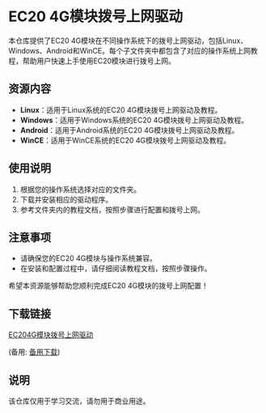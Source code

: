 # EC20 4G模块拨号上网驱动

本仓库提供了EC20 4G模块在不同操作系统下的拨号上网驱动，包括Linux、Windows、Android和WinCE。每个子文件夹中都包含了对应的操作系统上网教程，帮助用户快速上手使用EC20模块进行拨号上网。

## 资源内容

- **Linux**：适用于Linux系统的EC20 4G模块拨号上网驱动及教程。
- **Windows**：适用于Windows系统的EC20 4G模块拨号上网驱动及教程。
- **Android**：适用于Android系统的EC20 4G模块拨号上网驱动及教程。
- **WinCE**：适用于WinCE系统的EC20 4G模块拨号上网驱动及教程。

## 使用说明

1. 根据您的操作系统选择对应的文件夹。
2. 下载并安装相应的驱动程序。
3. 参考文件夹内的教程文档，按照步骤进行配置和拨号上网。

## 注意事项

- 请确保您的EC20 4G模块与操作系统兼容。
- 在安装和配置过程中，请仔细阅读教程文档，按照步骤操作。

希望本资源能够帮助您顺利完成EC20 4G模块的拨号上网配置！

## 下载链接
[EC204G模块拨号上网驱动](https://pan.quark.cn/s/9f913aec649c) 

(备用: [备用下载](https://pan.baidu.com/s/1ZVkU7iqQdZv3a8dmmslEPg?pwd=1223))

## 说明

该仓库仅用于学习交流，请勿用于商业用途。

